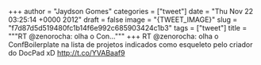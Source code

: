 
+++
author = "Jaydson Gomes"
categories = ["tweet"]
date = "Thu Nov 22 03:25:14 +0000 2012"
draft = false
image = "{TWEET_IMAGE}"
slug = "f7d87d5d519480fc1b14f6e992c685903424c1b3"
tags = ["tweet"]
title = """RT @zenorocha: olha o Con..."""
+++
RT @zenorocha: olha o ConfBoilerplate na lista de projetos indicados como esqueleto pelo criador do DocPad xD http://t.co/YVABaaf9
